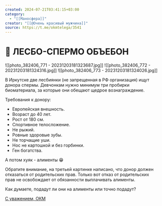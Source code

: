 ```yaml
---
created: 2024-07-21T03:41:15+03:00
category:
  - "[[Маносфера]]"
creator: "[[@Очень красивый мужчина]]"
source: https://t.me/okmtelega/3541
---
```


# 📢 ЛЕСБО-СПЕРМО ОБЪЕБОН

![[photo_382406_771 - 20231203181323687.jpg]]
![[photo_382406_772 - 20231203181324316.jpg]]
![[photo_382406_773 - 20231203181324026.jpg]]

В Иркутске две лесбиянки (не запрещенная в РФ организация) ищут донора спермы. Девчонкам нужно минимум три пробирки биоматериала, за которые они обещают щедрое вознаграждение.

Требования к донору:  
- Европейская внешность.
- Возраст до 40 лет. 
- Рост от 180 см. 
- Спортивное телосложение.
- Не рыжий. 
- Ровные здоровые зубы. 
- Не торчащие уши. 
- Нос не картошкой и без горбинки. 
- Ген богатства. 

А потом хуяк - алименты 😁

Обратите внимание, на третьей картинке написано, что донор должен отказаться от родительских прав. Только вот отказ от родительских прав не освобождает от обязанности выплачивать алименты.  

Как думаете, подадут ли они на алименты или точно подадут?

[С уважением, ОКМ](https://t.me/okmtelega)
